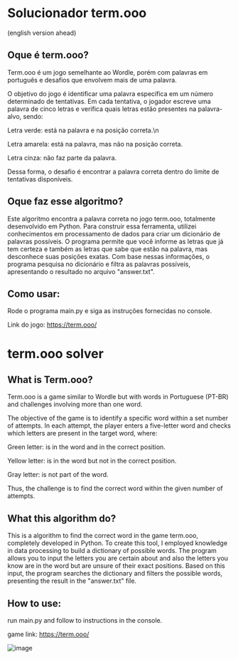 # Solucionador term.ooo
(english version ahead)

## Oque é term.ooo?
Term.ooo é um jogo semelhante ao Wordle, porém com palavras em português e desafios que envolvem mais de uma palavra.

O objetivo do jogo é identificar uma palavra específica em um número determinado de tentativas. Em cada tentativa, o jogador escreve uma palavra de cinco letras e verifica quais letras estão presentes na palavra-alvo, sendo:

Letra verde: está na palavra e na posição correta.\n

Letra amarela: está na palavra, mas não na posição correta.

Letra cinza: não faz parte da palavra.

Dessa forma, o desafio é encontrar a palavra correta dentro do limite de tentativas disponíveis.


## Oque faz esse algoritmo?
Este algoritmo encontra a palavra correta no jogo term.ooo, totalmente desenvolvido em Python.
Para construir essa ferramenta, utilizei conhecimentos em processamento de dados para criar um dicionário de palavras possíveis. O programa permite que você informe as letras que já tem certeza e também as letras que sabe que estão na palavra, mas desconhece suas posições exatas. Com base nessas informações, o programa pesquisa no dicionário e filtra as palavras possíveis, apresentando o resultado no arquivo "answer.txt".

## Como usar:
Rode o programa main.py e siga as instruções fornecidas no console.

Link do jogo: https://term.ooo/

# term.ooo solver

## What is Term.ooo?
Term.ooo is a game similar to Wordle but with words in Portuguese (PT-BR) and challenges involving more than one word.

The objective of the game is to identify a specific word within a set number of attempts. In each attempt, the player enters a five-letter word and checks which letters are present in the target word, where:

Green letter: is in the word and in the correct position.

Yellow letter: is in the word but not in the correct position.

Gray letter: is not part of the word.

Thus, the challenge is to find the correct word within the given number of attempts.


## What this algorithm do?
This is a algorithm to find the correct word in the game term.ooo, completely developed in Python.
To create this tool, I employed knowledge in data processing to build a dictionary of possible words. The program allows you to input the letters you are certain about and also the letters you know are in the word but are unsure of their exact positions. Based on this input, the program searches the dictionary and filters the possible words, presenting the result in the "answer.txt" file.

## How to use:
run main.py and follow to instructions in the console.

game link: https://term.ooo/

![image](https://github.com/GabrielMenoni/term.ooo-solver/assets/62768011/ae368958-bb53-4ff0-8832-65a8f6acf773)
